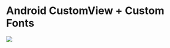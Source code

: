 # Android CustomView + Custom Fonts

![](http://res.cloudinary.com/reyinfotech/image/upload/c_scale,w_294/v1514523370/CustomView/Screenshot_1514523180.png)


